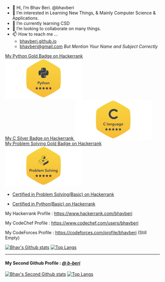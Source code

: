 - 👋 Hi, I’m Bhav Beri.  @bhavberi
- 👀 I’m interested in Learning New Things, & Mainly Computer Science & Applications.
- 🌱 I’m currently learning CSD
- 💞️ I’m looking to collaborate on many things.
- 📫 How to reach me ... 
  - [bhavberi.github.io](bhavberi.github.io)
  - bhavberi@gmail.com *But Mention Your Name and Subject Correctly*

<a href="https://www.hackerrank.com/bhavberi?badge=python&stars=5&level=3&hr_r=1&utm_campaign=social-buttons&utm_medium=linkedin&utm_source=badge_share_profile&social=linkedin">
  My Python Gold Badge on Hackerrank
  <img src="./Python_Hackerrank.jpeg" alt="drawing" width="250"/>
</a><br/>
<a href="https://www.hackerrank.com/bhavberi?hr_r=1&badge=c&stars=4&level=2&social=linkedin">
  My C Silver Badge on Hackerrank
  <img src="./C_Gold_Hackerrank.jpeg" alt="drawing" width="250"/>
</a><br/>
<a href="https://www.hackerrank.com/bhavberi?badge=problem-solving&stars=5&level=3&hr_r=1&utm_campaign=social-buttons&utm_medium=linkedin&utm_source=badge_share_profile&social=linkedin">
  My Problem Solving Gold Badge on Hackerrank
  <img src="./Problem_Solving_Gold_Hackerrank.jpeg" alt="drawing" width="250"/>
</a><br/>
<p></P>

- [Certified in Problem Solving(Basic) on Hackerrank](https://www.hackerrank.com/certificates/008157a83c75)

- [Certified in Python(Basic) on Hackerrank](https://www.hackerrank.com/certificates/ed93b82d87fc)

My Hackerrank Profile : https://www.hackerrank.com/bhavberi

My CodeChef Profile : https://www.codechef.com/users/bhavberi

My CodeForces Profile : https://codeforces.com/profile/bhavberi  (Still Empty)


[![Bhav's Github stats](https://github-readme-stats.vercel.app/api?username=bhavberi&count_private=true&show_icons=true&theme=tokyonight&hide_rank=false&include_all_commits=true&disable_animations=false)](https://github.com/anuraghazra/github-readme-stats)
[![Top Langs](https://github-readme-stats.vercel.app/api/top-langs/?username=bhavberi&exclude_repo=IIITH-Resources&hide=go)](https://github.com/anuraghazra/github-readme-stats)

----
#### My Second Github Profile : _[@ b-beri](https://github.com/b-beri)_

[![Bhav's Second Github stats](https://github-readme-stats.vercel.app/api?username=b-beri&count_private=true&show_icons=true&theme=tokyonight&hide_rank=false&include_all_commits=true&disable_animations=false)](https://github.com/anuraghazra/github-readme-stats)
[![Top Langs](https://github-readme-stats.vercel.app/api/top-langs/?username=b-beri&langs_count=5)](https://github.com/anuraghazra/github-readme-stats)



<!---
bhavberi/bhavberi is a ✨ special ✨ repository because its `README.md` (this file) appears on your GitHub profile.
You can click the Preview link to take a look at your changes.
--->
